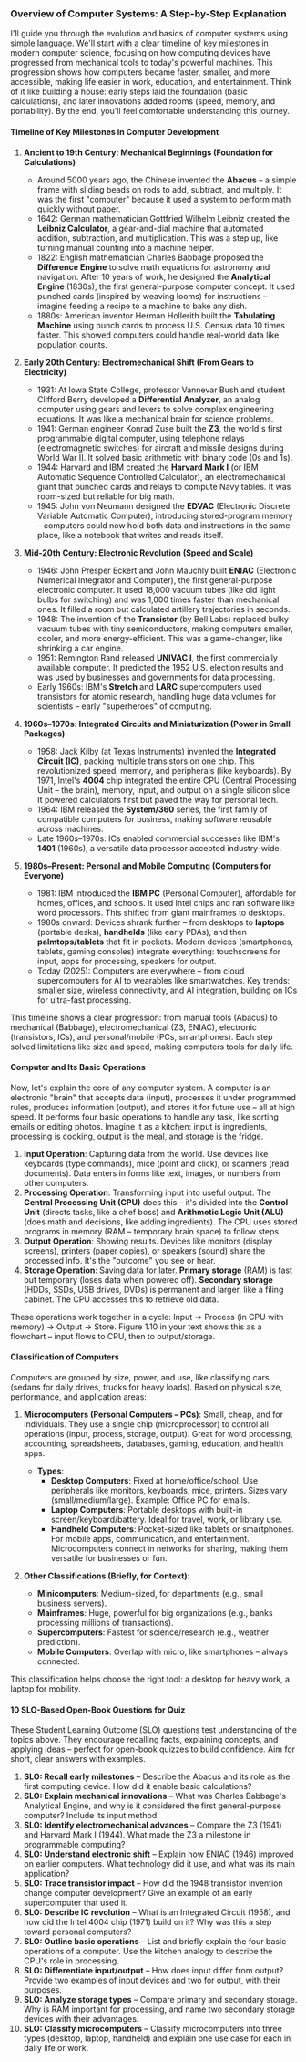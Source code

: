 ### Overview of Computer Systems: A Step-by-Step Explanation

I'll guide you through the evolution and basics of computer systems using simple language. We'll start with a clear timeline of key milestones in modern computer science, focusing on how computing devices have progressed from mechanical tools to today's powerful machines. This progression shows how computers became faster, smaller, and more accessible, making life easier in work, education, and entertainment. Think of it like building a house: early steps laid the foundation (basic calculations), and later innovations added rooms (speed, memory, and portability). By the end, you'll feel comfortable understanding this journey.

#### Timeline of Key Milestones in Computer Development

1. **Ancient to 19th Century: Mechanical Beginnings (Foundation for Calculations)**  
   - Around 5000 years ago, the Chinese invented the **Abacus** – a simple frame with sliding beads on rods to add, subtract, and multiply. It was the first "computer" because it used a system to perform math quickly without paper.  
   - 1642: German mathematician Gottfried Wilhelm Leibniz created the **Leibniz Calculator**, a gear-and-dial machine that automated addition, subtraction, and multiplication. This was a step up, like turning manual counting into a machine helper.  
   - 1822: English mathematician Charles Babbage proposed the **Difference Engine** to solve math equations for astronomy and navigation. After 10 years of work, he designed the **Analytical Engine** (1830s), the first general-purpose computer concept. It used punched cards (inspired by weaving looms) for instructions – imagine feeding a recipe to a machine to bake any dish.  
   - 1880s: American inventor Herman Hollerith built the **Tabulating Machine** using punch cards to process U.S. Census data 10 times faster. This showed computers could handle real-world data like population counts.

2. **Early 20th Century: Electromechanical Shift (From Gears to Electricity)**  
   - 1931: At Iowa State College, professor Vannevar Bush and student Clifford Berry developed a **Differential Analyzer**, an analog computer using gears and levers to solve complex engineering equations. It was like a mechanical brain for science problems.  
   - 1941: German engineer Konrad Zuse built the **Z3**, the world's first programmable digital computer, using telephone relays (electromagnetic switches) for aircraft and missile designs during World War II. It solved basic arithmetic with binary code (0s and 1s).  
   - 1944: Harvard and IBM created the **Harvard Mark I** (or IBM Automatic Sequence Controlled Calculator), an electromechanical giant that punched cards and relays to compute Navy tables. It was room-sized but reliable for big math.  
   - 1945: John von Neumann designed the **EDVAC** (Electronic Discrete Variable Automatic Computer), introducing stored-program memory – computers could now hold both data and instructions in the same place, like a notebook that writes and reads itself.

3. **Mid-20th Century: Electronic Revolution (Speed and Scale)**  
   - 1946: John Presper Eckert and John Mauchly built **ENIAC** (Electronic Numerical Integrator and Computer), the first general-purpose electronic computer. It used 18,000 vacuum tubes (like old light bulbs for switching) and was 1,000 times faster than mechanical ones. It filled a room but calculated artillery trajectories in seconds.  
   - 1948: The invention of the **Transistor** (by Bell Labs) replaced bulky vacuum tubes with tiny semiconductors, making computers smaller, cooler, and more energy-efficient. This was a game-changer, like shrinking a car engine.  
   - 1951: Remington Rand released **UNIVAC I**, the first commercially available computer. It predicted the 1952 U.S. election results and was used by businesses and governments for data processing.  
   - Early 1960s: IBM's **Stretch** and **LARC** supercomputers used transistors for atomic research, handling huge data volumes for scientists – early "superheroes" of computing.

4. **1960s–1970s: Integrated Circuits and Miniaturization (Power in Small Packages)**  
   - 1958: Jack Kilby (at Texas Instruments) invented the **Integrated Circuit (IC)**, packing multiple transistors on one chip. This revolutionized speed, memory, and peripherals (like keyboards). By 1971, Intel's **4004** chip integrated the entire CPU (Central Processing Unit – the brain), memory, input, and output on a single silicon slice. It powered calculators first but paved the way for personal tech.  
   - 1964: IBM released the **System/360** series, the first family of compatible computers for business, making software reusable across machines.  
   - Late 1960s–1970s: ICs enabled commercial successes like IBM's **1401** (1960s), a versatile data processor accepted industry-wide.

5. **1980s–Present: Personal and Mobile Computing (Computers for Everyone)**  
   - 1981: IBM introduced the **IBM PC** (Personal Computer), affordable for homes, offices, and schools. It used Intel chips and ran software like word processors. This shifted from giant mainframes to desktops.  
   - 1980s onward: Devices shrank further – from desktops to **laptops** (portable desks), **handhelds** (like early PDAs), and then **palmtops/tablets** that fit in pockets. Modern devices (smartphones, tablets, gaming consoles) integrate everything: touchscreens for input, apps for processing, speakers for output.  
   - Today (2025): Computers are everywhere – from cloud supercomputers for AI to wearables like smartwatches. Key trends: smaller size, wireless connectivity, and AI integration, building on ICs for ultra-fast processing.

This timeline shows a clear progression: from manual tools (Abacus) to mechanical (Babbage), electromechanical (Z3, ENIAC), electronic (transistors, ICs), and personal/mobile (PCs, smartphones). Each step solved limitations like size and speed, making computers tools for daily life.

#### Computer and Its Basic Operations

Now, let's explain the core of any computer system. A computer is an electronic "brain" that accepts data (input), processes it under programmed rules, produces information (output), and stores it for future use – all at high speed. It performs four basic operations to handle any task, like sorting emails or editing photos. Imagine it as a kitchen: input is ingredients, processing is cooking, output is the meal, and storage is the fridge.

1. **Input Operation**: Capturing data from the world. Use devices like keyboards (type commands), mice (point and click), or scanners (read documents). Data enters in forms like text, images, or numbers from other computers.  
2. **Processing Operation**: Transforming input into useful output. The **Central Processing Unit (CPU)** does this – it's divided into the **Control Unit** (directs tasks, like a chef boss) and **Arithmetic Logic Unit (ALU)** (does math and decisions, like adding ingredients). The CPU uses stored programs in memory (RAM – temporary brain space) to follow steps.  
3. **Output Operation**: Showing results. Devices like monitors (display screens), printers (paper copies), or speakers (sound) share the processed info. It's the "outcome" you see or hear.  
4. **Storage Operation**: Saving data for later. **Primary storage** (RAM) is fast but temporary (loses data when powered off). **Secondary storage** (HDDs, SSDs, USB drives, DVDs) is permanent and larger, like a filing cabinet. The CPU accesses this to retrieve old data.

These operations work together in a cycle: Input → Process (in CPU with memory) → Output → Store. Figure 1.10 in your text shows this as a flowchart – input flows to CPU, then to output/storage.

#### Classification of Computers

Computers are grouped by size, power, and use, like classifying cars (sedans for daily drives, trucks for heavy loads). Based on physical size, performance, and application areas:

1. **Microcomputers (Personal Computers – PCs)**: Small, cheap, and for individuals. They use a single chip (microprocessor) to control all operations (input, process, storage, output). Great for word processing, accounting, spreadsheets, databases, gaming, education, and health apps.  
   - **Types**:  
     - **Desktop Computers**: Fixed at home/office/school. Use peripherals like monitors, keyboards, mice, printers. Sizes vary (small/medium/large). Example: Office PC for emails.  
     - **Laptop Computers**: Portable desktops with built-in screen/keyboard/battery. Ideal for travel, work, or library use.  
     - **Handheld Computers**: Pocket-sized like tablets or smartphones. For mobile apps, communication, and entertainment.  
   Microcomputers connect in networks for sharing, making them versatile for businesses or fun.

2. **Other Classifications (Briefly, for Context)**:  
   - **Minicomputers**: Medium-sized, for departments (e.g., small business servers).  
   - **Mainframes**: Huge, powerful for big organizations (e.g., banks processing millions of transactions).  
   - **Supercomputers**: Fastest for science/research (e.g., weather prediction).  
   - **Mobile Computers**: Overlap with micro, like smartphones – always connected.

This classification helps choose the right tool: a desktop for heavy work, a laptop for mobility.

#### 10 SLO-Based Open-Book Questions for Quiz

These Student Learning Outcome (SLO) questions test understanding of the topics above. They encourage recalling facts, explaining concepts, and applying ideas – perfect for open-book quizzes to build confidence. Aim for short, clear answers with examples.

1. **SLO: Recall early milestones** – Describe the Abacus and its role as the first computing device. How did it enable basic calculations?  
2. **SLO: Explain mechanical innovations** – What was Charles Babbage's Analytical Engine, and why is it considered the first general-purpose computer? Include its input method.  
3. **SLO: Identify electromechanical advances** – Compare the Z3 (1941) and Harvard Mark I (1944). What made the Z3 a milestone in programmable computing?  
4. **SLO: Understand electronic shift** – Explain how ENIAC (1946) improved on earlier computers. What technology did it use, and what was its main application?  
5. **SLO: Trace transistor impact** – How did the 1948 transistor invention change computer development? Give an example of an early supercomputer that used it.  
6. **SLO: Describe IC revolution** – What is an Integrated Circuit (1958), and how did the Intel 4004 chip (1971) build on it? Why was this a step toward personal computers?  
7. **SLO: Outline basic operations** – List and briefly explain the four basic operations of a computer. Use the kitchen analogy to describe the CPU's role in processing.  
8. **SLO: Differentiate input/output** – How does input differ from output? Provide two examples of input devices and two for output, with their purposes.  
9. **SLO: Analyze storage types** – Compare primary and secondary storage. Why is RAM important for processing, and name two secondary storage devices with their advantages.  
10. **SLO: Classify microcomputers** – Classify microcomputers into three types (desktop, laptop, handheld) and explain one use case for each in daily life or work.